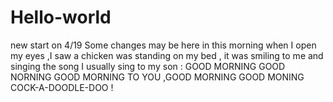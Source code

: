 # Hello-world
new start on 4/19
Some changes may be here in this morning when I open my eyes ,I  saw a chicken was standing on my bed , it was smiling to me and singing the song I usually sing to my son : GOOD MORNING GOOD NORNING GOOD MORNING TO YOU ,GOOD MORNING GOOD MONING COCK-A-DOODLE-DOO !
